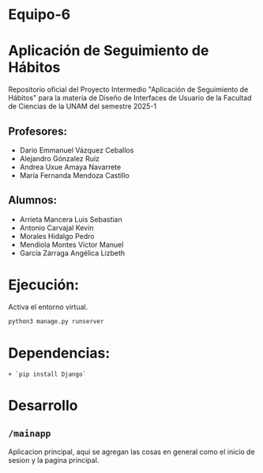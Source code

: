 # Equipo-6

# Aplicación de Seguimiento de Hábitos
Repositorio oficial del Proyecto Intermedio "Aplicación de Seguimiento de Hábitos" para la materia de Diseño de Interfaces de Usuario de la Facultad de Ciencias de la UNAM del semestre 2025-1

## Profesores:

- Dario Emmanuel Vázquez Ceballos
- Alejandro Gónzalez Ruíz
- Andrea Uxue Amaya Navarrete
- María Fernanda Mendoza Castillo

## Alumnos:
- Arrieta Mancera Luis Sebastian
- Antonio Carvajal Kevin
- Morales Hidalgo Pedro
- Mendiola Montes Victor Manuel
- García Zárraga Angélica Lizbeth

# Ejecución:

Activa el entorno virtual.

```bash
python3 manage.py runserver
```

# Dependencias:

    + `pip install Django`

# Desarrollo

## `/mainapp`

Aplicacion principal, aqui se agregan las cosas en general como el inicio de sesion y la pagina principal.